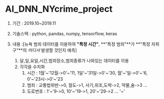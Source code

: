 # AI_DNN_NYcrime_project

1. 기간 : 2019.10~2019.11

2. 기술스택 : python, pandas, numpy, tensorflow, keras

3. 내용 :[뉴욕 범죄 데이터를 이용하여 **"특정 시간"**, **"특정 범죄"**가 **"특정 자취구"**의 *어디서* 발생할 것인지 예측]
    1. 달,일,요일,시간,범죄장소,범죄종류가 나와있는 데이터를 이용
    2. 각각을 수치화
        1. 시간 : 1월'~'12월->0'~'11, 1일'~'31일->0'~'30, 월'~'일->0'~'6, 0'~'23시->0'~'23
        2. 범죄 : 교통법위반->0, 절도->1, 사기,위조,도박->2, 약물,술->3 ...
        3. 도로번호 : 1'~'9->0, 10'~'19->1, 20'~'29->2 ...
        '~'
